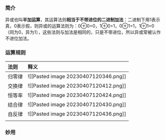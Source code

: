 ### 简介

异或也叫**半加运算**，其运算法则**相当于不带进位的二进制加法**：二进制下用1表示真，0表示假，则异或的运算法则为：0⊕0=0，1⊕0=1，0⊕1=1，1⊕1=0（同为0，异为1），这些法则与加法是相同的，只是不带进位，所以异或常被认作不进位加法。





### 运算规则
|  法则    | 释义     |
|:-----|:-----|
|  归零律    | ![[Pasted image 20230407120346.png]]     |
|    交换律  |      ![[Pasted image 20230407120412.png]] |
|    恒等率  |      ![[Pasted image 20230407120424.png]]
|    结合律  |      ![[Pasted image 20230407120430.png]]
|    自反律  |      ![[Pasted image 20230407120436.png]]
|      |      |





### 妙用









